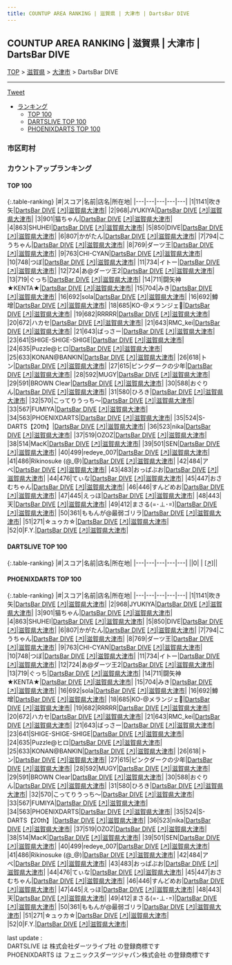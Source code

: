 ```yaml
---
title: COUNTUP AREA RANKING | 滋賀県 | 大津市 | DartsBar DIVE
---
```

## COUNTUP AREA RANKING | 滋賀県 | 大津市 | DartsBar DIVE

[TOP](/darts/rank/) > [滋賀県](/darts/rank/滋賀県/) > [大津市](/darts/rank/滋賀県/大津市/) > DartsBar DIVE

___

<a href="https://twitter.com/share?ref_src=twsrc%5Etfw" data-text="COUNTUP AREA RANKING | 滋賀県大津市DartsBar DIVE" class="twitter-share-button" data-hashtags="DARTSLIVE,PHOENIXDARTS,darts,ダーツ" data-show-count="false">Tweet</a>

* [ランキング](#カウントアップランキング)
    * [TOP 100](#top-100)
    * [DARTSLIVE TOP 100](#dartslive-top-100)
    * [PHOENIXDARTS TOP 100](#phoenixdarts-top-100)

### 市区町村

<ul>

</ul>

### カウントアップランキング

#### TOP 100



{:.table-ranking}
|#|スコア|名前|店名|所在地|
|---|---|---|---|---|
|1|1141|<span class="rank-name-pd">吹き矢</span>|<a href="/darts/rank/shops/64346.html">DartsBar DIVE</a> <a href="https://vs.phoenixdarts.com/jp/shop/shopDetailInfo/s_64346?s_seq=64346">[↗]</a>|<a href="/darts/rank/滋賀県/大津市">滋賀県大津市</a>|
|2|968|<span class="rank-name-pd">JYUKIYA</span>|<a href="/darts/rank/shops/64346.html">DartsBar DIVE</a> <a href="https://vs.phoenixdarts.com/jp/shop/shopDetailInfo/s_64346?s_seq=64346">[↗]</a>|<a href="/darts/rank/滋賀県/大津市">滋賀県大津市</a>|
|3|901|<span class="rank-name-pd">猫ちゃん</span>|<a href="/darts/rank/shops/64346.html">DartsBar DIVE</a> <a href="https://vs.phoenixdarts.com/jp/shop/shopDetailInfo/s_64346?s_seq=64346">[↗]</a>|<a href="/darts/rank/滋賀県/大津市">滋賀県大津市</a>|
|4|863|<span class="rank-name-pd">SHUHEI</span>|<a href="/darts/rank/shops/64346.html">DartsBar DIVE</a> <a href="https://vs.phoenixdarts.com/jp/shop/shopDetailInfo/s_64346?s_seq=64346">[↗]</a>|<a href="/darts/rank/滋賀県/大津市">滋賀県大津市</a>|
|5|850|<span class="rank-name-pd">DIVE</span>|<a href="/darts/rank/shops/64346.html">DartsBar DIVE</a> <a href="https://vs.phoenixdarts.com/jp/shop/shopDetailInfo/s_64346?s_seq=64346">[↗]</a>|<a href="/darts/rank/滋賀県/大津市">滋賀県大津市</a>|
|6|807|<span class="rank-name-pd">かがたん</span>|<a href="/darts/rank/shops/64346.html">DartsBar DIVE</a> <a href="https://vs.phoenixdarts.com/jp/shop/shopDetailInfo/s_64346?s_seq=64346">[↗]</a>|<a href="/darts/rank/滋賀県/大津市">滋賀県大津市</a>|
|7|794|<span class="rank-name-pd">こうちゃん</span>|<a href="/darts/rank/shops/64346.html">DartsBar DIVE</a> <a href="https://vs.phoenixdarts.com/jp/shop/shopDetailInfo/s_64346?s_seq=64346">[↗]</a>|<a href="/darts/rank/滋賀県/大津市">滋賀県大津市</a>|
|8|769|<span class="rank-name-pd">ダーツ王</span>|<a href="/darts/rank/shops/64346.html">DartsBar DIVE</a> <a href="https://vs.phoenixdarts.com/jp/shop/shopDetailInfo/s_64346?s_seq=64346">[↗]</a>|<a href="/darts/rank/滋賀県/大津市">滋賀県大津市</a>|
|9|763|<span class="rank-name-pd">CHI-CYAN</span>|<a href="/darts/rank/shops/64346.html">DartsBar DIVE</a> <a href="https://vs.phoenixdarts.com/jp/shop/shopDetailInfo/s_64346?s_seq=64346">[↗]</a>|<a href="/darts/rank/滋賀県/大津市">滋賀県大津市</a>|
|10|748|<span class="rank-name-pd">つぼ</span>|<a href="/darts/rank/shops/64346.html">DartsBar DIVE</a> <a href="https://vs.phoenixdarts.com/jp/shop/shopDetailInfo/s_64346?s_seq=64346">[↗]</a>|<a href="/darts/rank/滋賀県/大津市">滋賀県大津市</a>|
|11|734|<span class="rank-name-pd">イトー</span>|<a href="/darts/rank/shops/64346.html">DartsBar DIVE</a> <a href="https://vs.phoenixdarts.com/jp/shop/shopDetailInfo/s_64346?s_seq=64346">[↗]</a>|<a href="/darts/rank/滋賀県/大津市">滋賀県大津市</a>|
|12|724|<span class="rank-name-pd">あ@ダーツ王2</span>|<a href="/darts/rank/shops/64346.html">DartsBar DIVE</a> <a href="https://vs.phoenixdarts.com/jp/shop/shopDetailInfo/s_64346?s_seq=64346">[↗]</a>|<a href="/darts/rank/滋賀県/大津市">滋賀県大津市</a>|
|13|719|<span class="rank-name-pd">ぐっち</span>|<a href="/darts/rank/shops/64346.html">DartsBar DIVE</a> <a href="https://vs.phoenixdarts.com/jp/shop/shopDetailInfo/s_64346?s_seq=64346">[↗]</a>|<a href="/darts/rank/滋賀県/大津市">滋賀県大津市</a>|
|14|711|<span class="rank-name-pd">闘矢神★KENTA★</span>|<a href="/darts/rank/shops/64346.html">DartsBar DIVE</a> <a href="https://vs.phoenixdarts.com/jp/shop/shopDetailInfo/s_64346?s_seq=64346">[↗]</a>|<a href="/darts/rank/滋賀県/大津市">滋賀県大津市</a>|
|15|704|<span class="rank-name-pd">みき</span>|<a href="/darts/rank/shops/64346.html">DartsBar DIVE</a> <a href="https://vs.phoenixdarts.com/jp/shop/shopDetailInfo/s_64346?s_seq=64346">[↗]</a>|<a href="/darts/rank/滋賀県/大津市">滋賀県大津市</a>|
|16|692|<span class="rank-name-pd">sola</span>|<a href="/darts/rank/shops/64346.html">DartsBar DIVE</a> <a href="https://vs.phoenixdarts.com/jp/shop/shopDetailInfo/s_64346?s_seq=64346">[↗]</a>|<a href="/darts/rank/滋賀県/大津市">滋賀県大津市</a>|
|16|692|<span class="rank-name-pd">鱒增</span>|<a href="/darts/rank/shops/64346.html">DartsBar DIVE</a> <a href="https://vs.phoenixdarts.com/jp/shop/shopDetailInfo/s_64346?s_seq=64346">[↗]</a>|<a href="/darts/rank/滋賀県/大津市">滋賀県大津市</a>|
|18|685|<span class="rank-name-pd">KO-@メランジェ🖤</span>|<a href="/darts/rank/shops/64346.html">DartsBar DIVE</a> <a href="https://vs.phoenixdarts.com/jp/shop/shopDetailInfo/s_64346?s_seq=64346">[↗]</a>|<a href="/darts/rank/滋賀県/大津市">滋賀県大津市</a>|
|19|682|<span class="rank-name-pd">RRRRR</span>|<a href="/darts/rank/shops/64346.html">DartsBar DIVE</a> <a href="https://vs.phoenixdarts.com/jp/shop/shopDetailInfo/s_64346?s_seq=64346">[↗]</a>|<a href="/darts/rank/滋賀県/大津市">滋賀県大津市</a>|
|20|672|<span class="rank-name-pd">ハカセ</span>|<a href="/darts/rank/shops/64346.html">DartsBar DIVE</a> <a href="https://vs.phoenixdarts.com/jp/shop/shopDetailInfo/s_64346?s_seq=64346">[↗]</a>|<a href="/darts/rank/滋賀県/大津市">滋賀県大津市</a>|
|21|643|<span class="rank-name-pd">RMC_kei</span>|<a href="/darts/rank/shops/64346.html">DartsBar DIVE</a> <a href="https://vs.phoenixdarts.com/jp/shop/shopDetailInfo/s_64346?s_seq=64346">[↗]</a>|<a href="/darts/rank/滋賀県/大津市">滋賀県大津市</a>|
|21|643|<span class="rank-name-pd">ばっさー</span>|<a href="/darts/rank/shops/64346.html">DartsBar DIVE</a> <a href="https://vs.phoenixdarts.com/jp/shop/shopDetailInfo/s_64346?s_seq=64346">[↗]</a>|<a href="/darts/rank/滋賀県/大津市">滋賀県大津市</a>|
|23|641|<span class="rank-name-pd">SHIGE-SHIGE-SHIGE</span>|<a href="/darts/rank/shops/64346.html">DartsBar DIVE</a> <a href="https://vs.phoenixdarts.com/jp/shop/shopDetailInfo/s_64346?s_seq=64346">[↗]</a>|<a href="/darts/rank/滋賀県/大津市">滋賀県大津市</a>|
|24|635|<span class="rank-name-pd">Puzzle@ヒロ</span>|<a href="/darts/rank/shops/64346.html">DartsBar DIVE</a> <a href="https://vs.phoenixdarts.com/jp/shop/shopDetailInfo/s_64346?s_seq=64346">[↗]</a>|<a href="/darts/rank/滋賀県/大津市">滋賀県大津市</a>|
|25|633|<span class="rank-name-pd">KONAN@BANKIN</span>|<a href="/darts/rank/shops/64346.html">DartsBar DIVE</a> <a href="https://vs.phoenixdarts.com/jp/shop/shopDetailInfo/s_64346?s_seq=64346">[↗]</a>|<a href="/darts/rank/滋賀県/大津市">滋賀県大津市</a>|
|26|618|<span class="rank-name-pd">トン</span>|<a href="/darts/rank/shops/64346.html">DartsBar DIVE</a> <a href="https://vs.phoenixdarts.com/jp/shop/shopDetailInfo/s_64346?s_seq=64346">[↗]</a>|<a href="/darts/rank/滋賀県/大津市">滋賀県大津市</a>|
|27|615|<span class="rank-name-pd">ピンクダークの少年</span>|<a href="/darts/rank/shops/64346.html">DartsBar DIVE</a> <a href="https://vs.phoenixdarts.com/jp/shop/shopDetailInfo/s_64346?s_seq=64346">[↗]</a>|<a href="/darts/rank/滋賀県/大津市">滋賀県大津市</a>|
|28|592|<span class="rank-name-pd">MUGY</span>|<a href="/darts/rank/shops/64346.html">DartsBar DIVE</a> <a href="https://vs.phoenixdarts.com/jp/shop/shopDetailInfo/s_64346?s_seq=64346">[↗]</a>|<a href="/darts/rank/滋賀県/大津市">滋賀県大津市</a>|
|29|591|<span class="rank-name-pd">BROWN Clear</span>|<a href="/darts/rank/shops/64346.html">DartsBar DIVE</a> <a href="https://vs.phoenixdarts.com/jp/shop/shopDetailInfo/s_64346?s_seq=64346">[↗]</a>|<a href="/darts/rank/滋賀県/大津市">滋賀県大津市</a>|
|30|588|<span class="rank-name-pd">おぐりん</span>|<a href="/darts/rank/shops/64346.html">DartsBar DIVE</a> <a href="https://vs.phoenixdarts.com/jp/shop/shopDetailInfo/s_64346?s_seq=64346">[↗]</a>|<a href="/darts/rank/滋賀県/大津市">滋賀県大津市</a>|
|31|580|<span class="rank-name-pd">ひろき</span>|<a href="/darts/rank/shops/64346.html">DartsBar DIVE</a> <a href="https://vs.phoenixdarts.com/jp/shop/shopDetailInfo/s_64346?s_seq=64346">[↗]</a>|<a href="/darts/rank/滋賀県/大津市">滋賀県大津市</a>|
|32|570|<span class="rank-name-pd">こってりうっち〜</span>|<a href="/darts/rank/shops/64346.html">DartsBar DIVE</a> <a href="https://vs.phoenixdarts.com/jp/shop/shopDetailInfo/s_64346?s_seq=64346">[↗]</a>|<a href="/darts/rank/滋賀県/大津市">滋賀県大津市</a>|
|33|567|<span class="rank-name-pd">FUMIYA</span>|<a href="/darts/rank/shops/64346.html">DartsBar DIVE</a> <a href="https://vs.phoenixdarts.com/jp/shop/shopDetailInfo/s_64346?s_seq=64346">[↗]</a>|<a href="/darts/rank/滋賀県/大津市">滋賀県大津市</a>|
|34|563|<span class="rank-name-pd">PHOENIXDARTS</span>|<a href="/darts/rank/shops/64346.html">DartsBar DIVE</a> <a href="https://vs.phoenixdarts.com/jp/shop/shopDetailInfo/s_64346?s_seq=64346">[↗]</a>|<a href="/darts/rank/滋賀県/大津市">滋賀県大津市</a>|
|35|524|<span class="rank-name-pd">S-DARTS【20th】</span>|<a href="/darts/rank/shops/64346.html">DartsBar DIVE</a> <a href="https://vs.phoenixdarts.com/jp/shop/shopDetailInfo/s_64346?s_seq=64346">[↗]</a>|<a href="/darts/rank/滋賀県/大津市">滋賀県大津市</a>|
|36|523|<span class="rank-name-pd">nika</span>|<a href="/darts/rank/shops/64346.html">DartsBar DIVE</a> <a href="https://vs.phoenixdarts.com/jp/shop/shopDetailInfo/s_64346?s_seq=64346">[↗]</a>|<a href="/darts/rank/滋賀県/大津市">滋賀県大津市</a>|
|37|519|<span class="rank-name-pd">OZOZ</span>|<a href="/darts/rank/shops/64346.html">DartsBar DIVE</a> <a href="https://vs.phoenixdarts.com/jp/shop/shopDetailInfo/s_64346?s_seq=64346">[↗]</a>|<a href="/darts/rank/滋賀県/大津市">滋賀県大津市</a>|
|38|514|<span class="rank-name-pd">MacK</span>|<a href="/darts/rank/shops/64346.html">DartsBar DIVE</a> <a href="https://vs.phoenixdarts.com/jp/shop/shopDetailInfo/s_64346?s_seq=64346">[↗]</a>|<a href="/darts/rank/滋賀県/大津市">滋賀県大津市</a>|
|39|501|<span class="rank-name-pd">SEN</span>|<a href="/darts/rank/shops/64346.html">DartsBar DIVE</a> <a href="https://vs.phoenixdarts.com/jp/shop/shopDetailInfo/s_64346?s_seq=64346">[↗]</a>|<a href="/darts/rank/滋賀県/大津市">滋賀県大津市</a>|
|40|499|<span class="rank-name-pd">redeye_007</span>|<a href="/darts/rank/shops/64346.html">DartsBar DIVE</a> <a href="https://vs.phoenixdarts.com/jp/shop/shopDetailInfo/s_64346?s_seq=64346">[↗]</a>|<a href="/darts/rank/滋賀県/大津市">滋賀県大津市</a>|
|41|486|<span class="rank-name-pd">Rikinosuke (@_@)</span>|<a href="/darts/rank/shops/64346.html">DartsBar DIVE</a> <a href="https://vs.phoenixdarts.com/jp/shop/shopDetailInfo/s_64346?s_seq=64346">[↗]</a>|<a href="/darts/rank/滋賀県/大津市">滋賀県大津市</a>|
|42|484|<span class="rank-name-pd">アベ</span>|<a href="/darts/rank/shops/64346.html">DartsBar DIVE</a> <a href="https://vs.phoenixdarts.com/jp/shop/shopDetailInfo/s_64346?s_seq=64346">[↗]</a>|<a href="/darts/rank/滋賀県/大津市">滋賀県大津市</a>|
|43|483|<span class="rank-name-pd">おっぱぶお</span>|<a href="/darts/rank/shops/64346.html">DartsBar DIVE</a> <a href="https://vs.phoenixdarts.com/jp/shop/shopDetailInfo/s_64346?s_seq=64346">[↗]</a>|<a href="/darts/rank/滋賀県/大津市">滋賀県大津市</a>|
|44|476|<span class="rank-name-pd">てぃな</span>|<a href="/darts/rank/shops/64346.html">DartsBar DIVE</a> <a href="https://vs.phoenixdarts.com/jp/shop/shopDetailInfo/s_64346?s_seq=64346">[↗]</a>|<a href="/darts/rank/滋賀県/大津市">滋賀県大津市</a>|
|45|447|<span class="rank-name-pd">おさむちゃん</span>|<a href="/darts/rank/shops/64346.html">DartsBar DIVE</a> <a href="https://vs.phoenixdarts.com/jp/shop/shopDetailInfo/s_64346?s_seq=64346">[↗]</a>|<a href="/darts/rank/滋賀県/大津市">滋賀県大津市</a>|
|46|446|<span class="rank-name-pd">すんどめお</span>|<a href="/darts/rank/shops/64346.html">DartsBar DIVE</a> <a href="https://vs.phoenixdarts.com/jp/shop/shopDetailInfo/s_64346?s_seq=64346">[↗]</a>|<a href="/darts/rank/滋賀県/大津市">滋賀県大津市</a>|
|47|445|<span class="rank-name-pd">えっほ</span>|<a href="/darts/rank/shops/64346.html">DartsBar DIVE</a> <a href="https://vs.phoenixdarts.com/jp/shop/shopDetailInfo/s_64346?s_seq=64346">[↗]</a>|<a href="/darts/rank/滋賀県/大津市">滋賀県大津市</a>|
|48|443|<span class="rank-name-pd">天</span>|<a href="/darts/rank/shops/64346.html">DartsBar DIVE</a> <a href="https://vs.phoenixdarts.com/jp/shop/shopDetailInfo/s_64346?s_seq=64346">[↗]</a>|<a href="/darts/rank/滋賀県/大津市">滋賀県大津市</a>|
|49|412|<span class="rank-name-pd">まさる(=･⊥･=)</span>|<a href="/darts/rank/shops/64346.html">DartsBar DIVE</a> <a href="https://vs.phoenixdarts.com/jp/shop/shopDetailInfo/s_64346?s_seq=64346">[↗]</a>|<a href="/darts/rank/滋賀県/大津市">滋賀県大津市</a>|
|50|361|<span class="rank-name-pd">ももんが@最弱ゴリラ</span>|<a href="/darts/rank/shops/64346.html">DartsBar DIVE</a> <a href="https://vs.phoenixdarts.com/jp/shop/shopDetailInfo/s_64346?s_seq=64346">[↗]</a>|<a href="/darts/rank/滋賀県/大津市">滋賀県大津市</a>|
|51|271|<span class="rank-name-pd">☆ュゥカ☆</span>|<a href="/darts/rank/shops/64346.html">DartsBar DIVE</a> <a href="https://vs.phoenixdarts.com/jp/shop/shopDetailInfo/s_64346?s_seq=64346">[↗]</a>|<a href="/darts/rank/滋賀県/大津市">滋賀県大津市</a>|
|52|0|<span class="rank-name-pd">F.Y.</span>|<a href="/darts/rank/shops/64346.html">DartsBar DIVE</a> <a href="https://vs.phoenixdarts.com/jp/shop/shopDetailInfo/s_64346?s_seq=64346">[↗]</a>|<a href="/darts/rank/滋賀県/大津市">滋賀県大津市</a>|


#### DARTSLIVE TOP 100



{:.table-ranking}
|#|スコア|名前|店名|所在地|
|---|---|---|---|---|
||0|<span class="rank-name-dl"> </span>|<a href="/darts/rank/shops/.html"></a> <a href="">[↗]</a>|<a href="/darts/rank//"></a>|


#### PHOENIXDARTS TOP 100



{:.table-ranking}
|#|スコア|名前|店名|所在地|
|---|---|---|---|---|
|1|1141|<span class="rank-name-pd">吹き矢</span>|<a href="/darts/rank/shops/64346.html">DartsBar DIVE</a> <a href="https://vs.phoenixdarts.com/jp/shop/shopDetailInfo/s_64346?s_seq=64346">[↗]</a>|<a href="/darts/rank/滋賀県/大津市">滋賀県大津市</a>|
|2|968|<span class="rank-name-pd">JYUKIYA</span>|<a href="/darts/rank/shops/64346.html">DartsBar DIVE</a> <a href="https://vs.phoenixdarts.com/jp/shop/shopDetailInfo/s_64346?s_seq=64346">[↗]</a>|<a href="/darts/rank/滋賀県/大津市">滋賀県大津市</a>|
|3|901|<span class="rank-name-pd">猫ちゃん</span>|<a href="/darts/rank/shops/64346.html">DartsBar DIVE</a> <a href="https://vs.phoenixdarts.com/jp/shop/shopDetailInfo/s_64346?s_seq=64346">[↗]</a>|<a href="/darts/rank/滋賀県/大津市">滋賀県大津市</a>|
|4|863|<span class="rank-name-pd">SHUHEI</span>|<a href="/darts/rank/shops/64346.html">DartsBar DIVE</a> <a href="https://vs.phoenixdarts.com/jp/shop/shopDetailInfo/s_64346?s_seq=64346">[↗]</a>|<a href="/darts/rank/滋賀県/大津市">滋賀県大津市</a>|
|5|850|<span class="rank-name-pd">DIVE</span>|<a href="/darts/rank/shops/64346.html">DartsBar DIVE</a> <a href="https://vs.phoenixdarts.com/jp/shop/shopDetailInfo/s_64346?s_seq=64346">[↗]</a>|<a href="/darts/rank/滋賀県/大津市">滋賀県大津市</a>|
|6|807|<span class="rank-name-pd">かがたん</span>|<a href="/darts/rank/shops/64346.html">DartsBar DIVE</a> <a href="https://vs.phoenixdarts.com/jp/shop/shopDetailInfo/s_64346?s_seq=64346">[↗]</a>|<a href="/darts/rank/滋賀県/大津市">滋賀県大津市</a>|
|7|794|<span class="rank-name-pd">こうちゃん</span>|<a href="/darts/rank/shops/64346.html">DartsBar DIVE</a> <a href="https://vs.phoenixdarts.com/jp/shop/shopDetailInfo/s_64346?s_seq=64346">[↗]</a>|<a href="/darts/rank/滋賀県/大津市">滋賀県大津市</a>|
|8|769|<span class="rank-name-pd">ダーツ王</span>|<a href="/darts/rank/shops/64346.html">DartsBar DIVE</a> <a href="https://vs.phoenixdarts.com/jp/shop/shopDetailInfo/s_64346?s_seq=64346">[↗]</a>|<a href="/darts/rank/滋賀県/大津市">滋賀県大津市</a>|
|9|763|<span class="rank-name-pd">CHI-CYAN</span>|<a href="/darts/rank/shops/64346.html">DartsBar DIVE</a> <a href="https://vs.phoenixdarts.com/jp/shop/shopDetailInfo/s_64346?s_seq=64346">[↗]</a>|<a href="/darts/rank/滋賀県/大津市">滋賀県大津市</a>|
|10|748|<span class="rank-name-pd">つぼ</span>|<a href="/darts/rank/shops/64346.html">DartsBar DIVE</a> <a href="https://vs.phoenixdarts.com/jp/shop/shopDetailInfo/s_64346?s_seq=64346">[↗]</a>|<a href="/darts/rank/滋賀県/大津市">滋賀県大津市</a>|
|11|734|<span class="rank-name-pd">イトー</span>|<a href="/darts/rank/shops/64346.html">DartsBar DIVE</a> <a href="https://vs.phoenixdarts.com/jp/shop/shopDetailInfo/s_64346?s_seq=64346">[↗]</a>|<a href="/darts/rank/滋賀県/大津市">滋賀県大津市</a>|
|12|724|<span class="rank-name-pd">あ@ダーツ王2</span>|<a href="/darts/rank/shops/64346.html">DartsBar DIVE</a> <a href="https://vs.phoenixdarts.com/jp/shop/shopDetailInfo/s_64346?s_seq=64346">[↗]</a>|<a href="/darts/rank/滋賀県/大津市">滋賀県大津市</a>|
|13|719|<span class="rank-name-pd">ぐっち</span>|<a href="/darts/rank/shops/64346.html">DartsBar DIVE</a> <a href="https://vs.phoenixdarts.com/jp/shop/shopDetailInfo/s_64346?s_seq=64346">[↗]</a>|<a href="/darts/rank/滋賀県/大津市">滋賀県大津市</a>|
|14|711|<span class="rank-name-pd">闘矢神★KENTA★</span>|<a href="/darts/rank/shops/64346.html">DartsBar DIVE</a> <a href="https://vs.phoenixdarts.com/jp/shop/shopDetailInfo/s_64346?s_seq=64346">[↗]</a>|<a href="/darts/rank/滋賀県/大津市">滋賀県大津市</a>|
|15|704|<span class="rank-name-pd">みき</span>|<a href="/darts/rank/shops/64346.html">DartsBar DIVE</a> <a href="https://vs.phoenixdarts.com/jp/shop/shopDetailInfo/s_64346?s_seq=64346">[↗]</a>|<a href="/darts/rank/滋賀県/大津市">滋賀県大津市</a>|
|16|692|<span class="rank-name-pd">sola</span>|<a href="/darts/rank/shops/64346.html">DartsBar DIVE</a> <a href="https://vs.phoenixdarts.com/jp/shop/shopDetailInfo/s_64346?s_seq=64346">[↗]</a>|<a href="/darts/rank/滋賀県/大津市">滋賀県大津市</a>|
|16|692|<span class="rank-name-pd">鱒增</span>|<a href="/darts/rank/shops/64346.html">DartsBar DIVE</a> <a href="https://vs.phoenixdarts.com/jp/shop/shopDetailInfo/s_64346?s_seq=64346">[↗]</a>|<a href="/darts/rank/滋賀県/大津市">滋賀県大津市</a>|
|18|685|<span class="rank-name-pd">KO-@メランジェ🖤</span>|<a href="/darts/rank/shops/64346.html">DartsBar DIVE</a> <a href="https://vs.phoenixdarts.com/jp/shop/shopDetailInfo/s_64346?s_seq=64346">[↗]</a>|<a href="/darts/rank/滋賀県/大津市">滋賀県大津市</a>|
|19|682|<span class="rank-name-pd">RRRRR</span>|<a href="/darts/rank/shops/64346.html">DartsBar DIVE</a> <a href="https://vs.phoenixdarts.com/jp/shop/shopDetailInfo/s_64346?s_seq=64346">[↗]</a>|<a href="/darts/rank/滋賀県/大津市">滋賀県大津市</a>|
|20|672|<span class="rank-name-pd">ハカセ</span>|<a href="/darts/rank/shops/64346.html">DartsBar DIVE</a> <a href="https://vs.phoenixdarts.com/jp/shop/shopDetailInfo/s_64346?s_seq=64346">[↗]</a>|<a href="/darts/rank/滋賀県/大津市">滋賀県大津市</a>|
|21|643|<span class="rank-name-pd">RMC_kei</span>|<a href="/darts/rank/shops/64346.html">DartsBar DIVE</a> <a href="https://vs.phoenixdarts.com/jp/shop/shopDetailInfo/s_64346?s_seq=64346">[↗]</a>|<a href="/darts/rank/滋賀県/大津市">滋賀県大津市</a>|
|21|643|<span class="rank-name-pd">ばっさー</span>|<a href="/darts/rank/shops/64346.html">DartsBar DIVE</a> <a href="https://vs.phoenixdarts.com/jp/shop/shopDetailInfo/s_64346?s_seq=64346">[↗]</a>|<a href="/darts/rank/滋賀県/大津市">滋賀県大津市</a>|
|23|641|<span class="rank-name-pd">SHIGE-SHIGE-SHIGE</span>|<a href="/darts/rank/shops/64346.html">DartsBar DIVE</a> <a href="https://vs.phoenixdarts.com/jp/shop/shopDetailInfo/s_64346?s_seq=64346">[↗]</a>|<a href="/darts/rank/滋賀県/大津市">滋賀県大津市</a>|
|24|635|<span class="rank-name-pd">Puzzle@ヒロ</span>|<a href="/darts/rank/shops/64346.html">DartsBar DIVE</a> <a href="https://vs.phoenixdarts.com/jp/shop/shopDetailInfo/s_64346?s_seq=64346">[↗]</a>|<a href="/darts/rank/滋賀県/大津市">滋賀県大津市</a>|
|25|633|<span class="rank-name-pd">KONAN@BANKIN</span>|<a href="/darts/rank/shops/64346.html">DartsBar DIVE</a> <a href="https://vs.phoenixdarts.com/jp/shop/shopDetailInfo/s_64346?s_seq=64346">[↗]</a>|<a href="/darts/rank/滋賀県/大津市">滋賀県大津市</a>|
|26|618|<span class="rank-name-pd">トン</span>|<a href="/darts/rank/shops/64346.html">DartsBar DIVE</a> <a href="https://vs.phoenixdarts.com/jp/shop/shopDetailInfo/s_64346?s_seq=64346">[↗]</a>|<a href="/darts/rank/滋賀県/大津市">滋賀県大津市</a>|
|27|615|<span class="rank-name-pd">ピンクダークの少年</span>|<a href="/darts/rank/shops/64346.html">DartsBar DIVE</a> <a href="https://vs.phoenixdarts.com/jp/shop/shopDetailInfo/s_64346?s_seq=64346">[↗]</a>|<a href="/darts/rank/滋賀県/大津市">滋賀県大津市</a>|
|28|592|<span class="rank-name-pd">MUGY</span>|<a href="/darts/rank/shops/64346.html">DartsBar DIVE</a> <a href="https://vs.phoenixdarts.com/jp/shop/shopDetailInfo/s_64346?s_seq=64346">[↗]</a>|<a href="/darts/rank/滋賀県/大津市">滋賀県大津市</a>|
|29|591|<span class="rank-name-pd">BROWN Clear</span>|<a href="/darts/rank/shops/64346.html">DartsBar DIVE</a> <a href="https://vs.phoenixdarts.com/jp/shop/shopDetailInfo/s_64346?s_seq=64346">[↗]</a>|<a href="/darts/rank/滋賀県/大津市">滋賀県大津市</a>|
|30|588|<span class="rank-name-pd">おぐりん</span>|<a href="/darts/rank/shops/64346.html">DartsBar DIVE</a> <a href="https://vs.phoenixdarts.com/jp/shop/shopDetailInfo/s_64346?s_seq=64346">[↗]</a>|<a href="/darts/rank/滋賀県/大津市">滋賀県大津市</a>|
|31|580|<span class="rank-name-pd">ひろき</span>|<a href="/darts/rank/shops/64346.html">DartsBar DIVE</a> <a href="https://vs.phoenixdarts.com/jp/shop/shopDetailInfo/s_64346?s_seq=64346">[↗]</a>|<a href="/darts/rank/滋賀県/大津市">滋賀県大津市</a>|
|32|570|<span class="rank-name-pd">こってりうっち〜</span>|<a href="/darts/rank/shops/64346.html">DartsBar DIVE</a> <a href="https://vs.phoenixdarts.com/jp/shop/shopDetailInfo/s_64346?s_seq=64346">[↗]</a>|<a href="/darts/rank/滋賀県/大津市">滋賀県大津市</a>|
|33|567|<span class="rank-name-pd">FUMIYA</span>|<a href="/darts/rank/shops/64346.html">DartsBar DIVE</a> <a href="https://vs.phoenixdarts.com/jp/shop/shopDetailInfo/s_64346?s_seq=64346">[↗]</a>|<a href="/darts/rank/滋賀県/大津市">滋賀県大津市</a>|
|34|563|<span class="rank-name-pd">PHOENIXDARTS</span>|<a href="/darts/rank/shops/64346.html">DartsBar DIVE</a> <a href="https://vs.phoenixdarts.com/jp/shop/shopDetailInfo/s_64346?s_seq=64346">[↗]</a>|<a href="/darts/rank/滋賀県/大津市">滋賀県大津市</a>|
|35|524|<span class="rank-name-pd">S-DARTS【20th】</span>|<a href="/darts/rank/shops/64346.html">DartsBar DIVE</a> <a href="https://vs.phoenixdarts.com/jp/shop/shopDetailInfo/s_64346?s_seq=64346">[↗]</a>|<a href="/darts/rank/滋賀県/大津市">滋賀県大津市</a>|
|36|523|<span class="rank-name-pd">nika</span>|<a href="/darts/rank/shops/64346.html">DartsBar DIVE</a> <a href="https://vs.phoenixdarts.com/jp/shop/shopDetailInfo/s_64346?s_seq=64346">[↗]</a>|<a href="/darts/rank/滋賀県/大津市">滋賀県大津市</a>|
|37|519|<span class="rank-name-pd">OZOZ</span>|<a href="/darts/rank/shops/64346.html">DartsBar DIVE</a> <a href="https://vs.phoenixdarts.com/jp/shop/shopDetailInfo/s_64346?s_seq=64346">[↗]</a>|<a href="/darts/rank/滋賀県/大津市">滋賀県大津市</a>|
|38|514|<span class="rank-name-pd">MacK</span>|<a href="/darts/rank/shops/64346.html">DartsBar DIVE</a> <a href="https://vs.phoenixdarts.com/jp/shop/shopDetailInfo/s_64346?s_seq=64346">[↗]</a>|<a href="/darts/rank/滋賀県/大津市">滋賀県大津市</a>|
|39|501|<span class="rank-name-pd">SEN</span>|<a href="/darts/rank/shops/64346.html">DartsBar DIVE</a> <a href="https://vs.phoenixdarts.com/jp/shop/shopDetailInfo/s_64346?s_seq=64346">[↗]</a>|<a href="/darts/rank/滋賀県/大津市">滋賀県大津市</a>|
|40|499|<span class="rank-name-pd">redeye_007</span>|<a href="/darts/rank/shops/64346.html">DartsBar DIVE</a> <a href="https://vs.phoenixdarts.com/jp/shop/shopDetailInfo/s_64346?s_seq=64346">[↗]</a>|<a href="/darts/rank/滋賀県/大津市">滋賀県大津市</a>|
|41|486|<span class="rank-name-pd">Rikinosuke (@_@)</span>|<a href="/darts/rank/shops/64346.html">DartsBar DIVE</a> <a href="https://vs.phoenixdarts.com/jp/shop/shopDetailInfo/s_64346?s_seq=64346">[↗]</a>|<a href="/darts/rank/滋賀県/大津市">滋賀県大津市</a>|
|42|484|<span class="rank-name-pd">アベ</span>|<a href="/darts/rank/shops/64346.html">DartsBar DIVE</a> <a href="https://vs.phoenixdarts.com/jp/shop/shopDetailInfo/s_64346?s_seq=64346">[↗]</a>|<a href="/darts/rank/滋賀県/大津市">滋賀県大津市</a>|
|43|483|<span class="rank-name-pd">おっぱぶお</span>|<a href="/darts/rank/shops/64346.html">DartsBar DIVE</a> <a href="https://vs.phoenixdarts.com/jp/shop/shopDetailInfo/s_64346?s_seq=64346">[↗]</a>|<a href="/darts/rank/滋賀県/大津市">滋賀県大津市</a>|
|44|476|<span class="rank-name-pd">てぃな</span>|<a href="/darts/rank/shops/64346.html">DartsBar DIVE</a> <a href="https://vs.phoenixdarts.com/jp/shop/shopDetailInfo/s_64346?s_seq=64346">[↗]</a>|<a href="/darts/rank/滋賀県/大津市">滋賀県大津市</a>|
|45|447|<span class="rank-name-pd">おさむちゃん</span>|<a href="/darts/rank/shops/64346.html">DartsBar DIVE</a> <a href="https://vs.phoenixdarts.com/jp/shop/shopDetailInfo/s_64346?s_seq=64346">[↗]</a>|<a href="/darts/rank/滋賀県/大津市">滋賀県大津市</a>|
|46|446|<span class="rank-name-pd">すんどめお</span>|<a href="/darts/rank/shops/64346.html">DartsBar DIVE</a> <a href="https://vs.phoenixdarts.com/jp/shop/shopDetailInfo/s_64346?s_seq=64346">[↗]</a>|<a href="/darts/rank/滋賀県/大津市">滋賀県大津市</a>|
|47|445|<span class="rank-name-pd">えっほ</span>|<a href="/darts/rank/shops/64346.html">DartsBar DIVE</a> <a href="https://vs.phoenixdarts.com/jp/shop/shopDetailInfo/s_64346?s_seq=64346">[↗]</a>|<a href="/darts/rank/滋賀県/大津市">滋賀県大津市</a>|
|48|443|<span class="rank-name-pd">天</span>|<a href="/darts/rank/shops/64346.html">DartsBar DIVE</a> <a href="https://vs.phoenixdarts.com/jp/shop/shopDetailInfo/s_64346?s_seq=64346">[↗]</a>|<a href="/darts/rank/滋賀県/大津市">滋賀県大津市</a>|
|49|412|<span class="rank-name-pd">まさる(=･⊥･=)</span>|<a href="/darts/rank/shops/64346.html">DartsBar DIVE</a> <a href="https://vs.phoenixdarts.com/jp/shop/shopDetailInfo/s_64346?s_seq=64346">[↗]</a>|<a href="/darts/rank/滋賀県/大津市">滋賀県大津市</a>|
|50|361|<span class="rank-name-pd">ももんが@最弱ゴリラ</span>|<a href="/darts/rank/shops/64346.html">DartsBar DIVE</a> <a href="https://vs.phoenixdarts.com/jp/shop/shopDetailInfo/s_64346?s_seq=64346">[↗]</a>|<a href="/darts/rank/滋賀県/大津市">滋賀県大津市</a>|
|51|271|<span class="rank-name-pd">☆ュゥカ☆</span>|<a href="/darts/rank/shops/64346.html">DartsBar DIVE</a> <a href="https://vs.phoenixdarts.com/jp/shop/shopDetailInfo/s_64346?s_seq=64346">[↗]</a>|<a href="/darts/rank/滋賀県/大津市">滋賀県大津市</a>|
|52|0|<span class="rank-name-pd">F.Y.</span>|<a href="/darts/rank/shops/64346.html">DartsBar DIVE</a> <a href="https://vs.phoenixdarts.com/jp/shop/shopDetailInfo/s_64346?s_seq=64346">[↗]</a>|<a href="/darts/rank/滋賀県/大津市">滋賀県大津市</a>|


<div class="footer border-top border-gray-light mt-5 pt-3 text-right text-gray">
    last update : <span style="font-weight: italic" id="foot_last_modified"></span><br />
    DARTSLIVE は 株式会社ダーツライブ社 の登録商標です<br />
    PHOENIXDARTS は フェニックスダーツジャパン株式会社 の登録商標です<br />
</div>

<script src="https://cdnjs.cloudflare.com/ajax/libs/jquery.tablesorter/2.31.3/js/jquery.tablesorter.min.js" integrity="sha512-qzgd5cYSZcosqpzpn7zF2ZId8f/8CHmFKZ8j7mU4OUXTNRd5g+ZHBPsgKEwoqxCtdQvExE5LprwwPAgoicguNg==" crossorigin="anonymous" referrerpolicy="no-referrer"></script>
<link rel="stylesheet" href="https://cdnjs.cloudflare.com/ajax/libs/jquery.tablesorter/2.31.3/css/theme.default.min.css" integrity="sha512-wghhOJkjQX0Lh3NSWvNKeZ0ZpNn+SPVXX1Qyc9OCaogADktxrBiBdKGDoqVUOyhStvMBmJQ8ZdMHiR3wuEq8+w==" crossorigin="anonymous" referrerpolicy="no-referrer" />
<script>
$(function() {
    $(".table-ranking").tablesorter({sortList:[[0, 0]]});
    $("#foot_last_modified").text(formatDate(new Date(document.lastModified), 'yyyy-MM-dd HH:mm:ss'));
});
</script>

<script async src="https://platform.twitter.com/widgets.js" charset="utf-8"></script>